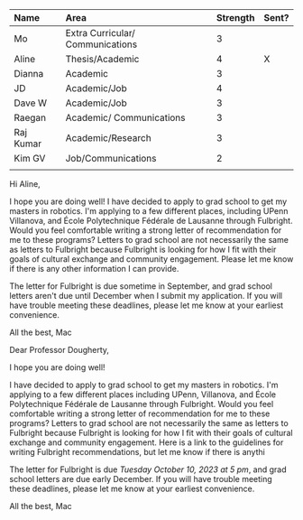 | Name      | Area                             | Strength | Sent? |
|:----------|:---------------------------------|:---------|:------|
| Mo        | Extra Curricular/ Communications |        3 |       |
| Aline     | Thesis/Academic                  |        4 | X     |
| Dianna    | Academic                         |        3 |       |
| JD        | Academic/Job                     |        4 |       |
| Dave W    | Academic/Job                     |        3 |       |
| Raegan    | Academic/ Communications         |        3 |       |
| Raj Kumar | Academic/Research                |        3 |       |
| Kim GV    | Job/Communications               |        2 |       |
|           |                                  |          |       |  

Hi Aline,  

I hope you are doing well! I have decided to apply to grad school to get my masters in robotics. I'm applying to a few different places, including UPenn Villanova, and École Polytechnique Fédérale de Lausanne through Fulbright. Would you feel comfortable writing a strong letter of recommendation for me to these programs? Letters to grad school are not necessarily the same as letters to Fulbright because Fulbright is looking for how I fit with their goals of cultural exchange and community engagement. Please let me know if there is any other information I can provide. 

The letter for Fulbright is due sometime in September, and grad school letters aren't due until December when I submit my application. If you will have trouble meeting these deadlines, please let me know at your earliest convenience.

All the best,
Mac

Dear Professor Dougherty,  

I hope you are doing well! 

I have decided to apply to grad school to get my masters in robotics. I'm applying to a few different places including UPenn, Villanova, and École Polytechnique Fédérale de Lausanne through Fulbright. Would you feel comfortable writing a strong letter of recommendation for me to these programs? Letters to grad school are not necessarily the same as letters to Fulbright because Fulbright is looking for how I fit with their goals of cultural exchange and community engagement. Here is a link to the guidelines for writing Fulbright recommendations, but let me know if there is anythi

The letter for Fulbright is due *Tuesday October 10, 2023 at 5 pm*, and grad school letters are due early December. If you will have trouble meeting these deadlines, please let me know at your earliest convenience.

All the best,
Mac